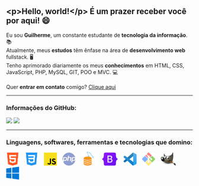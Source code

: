 ## &lt;p&gt;Hello, world!&lt;/p&gt; É um prazer receber você por aqui! 😄

Eu sou **Guilherme**, um constante estudante de **tecnologia da informação**. 📚<br>
Atualmente, meus **estudos** têm ênfase na área de **desenvolvimento web** fullstack. 🖥<br>
Tenho aprimorado diariamente os meus **conhecimentos** em HTML, CSS, JavaScript, PHP, MySQL, GIT, POO e MVC. 💻<br><br>
Quer **entrar em contato** comigo? [Clique aqui](https://guilhermecastelo.github.io/)

<hr>

### Informações do GitHub:
<div>
  <img height="162em" src="https://github-readme-stats.vercel.app/api/top-langs/?username=GuilhermeCastelo&layout=compact&theme=react&locale=pt-br&border_radius=5&hide_border=true">

<img height="162em" src="https://github-readme-stats.vercel.app/api?username=GuilhermeCastelo&layout=compact&theme=react&locale=pt-br&border_radius=8&hide_border=true">
</div>

<hr>

### Linguagens, softwares, ferramentas e tecnologias que domino:
<div>
  <img src="icons/html.png" width="35" height="35" title="HTML5">&nbsp;&nbsp;&nbsp;
  <img src="icons/css.png" width="35" height="35" title="CSS3">&nbsp;&nbsp;&nbsp;
  <img src="icons/js.png" width="35" height="35" title="JavaScript">&nbsp;&nbsp;&nbsp;
  <img src="icons/php.png" width="35" height="35" title="PHP">&nbsp;&nbsp;&nbsp;
  <img src="icons/mysql.png" width="40" height="37" title="MySQL">&nbsp;&nbsp;&nbsp;
  <img src="icons/bootstrap.png" width="42" height="35" title="Bootstrap">&nbsp;&nbsp;&nbsp;
  <img src="icons/vscode.png" width="35" height="35" title="Visual Studio Code">&nbsp;&nbsp;&nbsp;
  <img src="icons/git.png" width="35" height="35" title="GIT">&nbsp;&nbsp;&nbsp;
  <img src="icons/gimp.png" width="40" height="35" title="GIMP">&nbsp;&nbsp;&nbsp;
  <img src="icons/windows.png" width="35" height="35" title="Windows">&nbsp;&nbsp;&nbsp;
</div>
